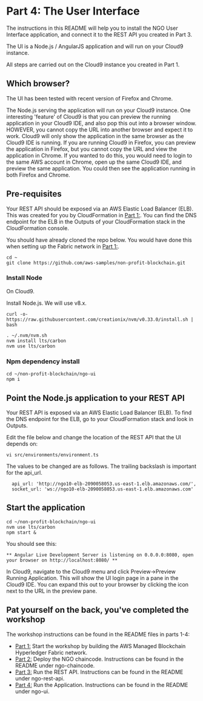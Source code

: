 # Part 4: The User Interface

The instructions in this README will help you to install the NGO User Interface application,
and connect it to the REST API you created in Part 3.

The UI is a Node.js / AngularJS application and will run on your Cloud9 instance.

All steps are carried out on the Cloud9 instance you created in Part 1.

## Which browser?

The UI has been tested with recent version of Firefox and Chrome. 

The Node.js serving the application will run on your Cloud9 instance. One interesting 'feature'
of Cloud9 is that you can preview the running application in your Cloud9 IDE, and also 
pop this out into a browser window. HOWEVER, you cannot copy the URL into another browser
and expect it to work. Cloud9 will only show the application in the same browser as the
Cloud9 IDE is running. If you are running Cloud9 in Firefox, you can preview the application
in Firefox, but you cannot copy the URL and view the application in Chrome. If you wanted to
do this, you would need to login to the same AWS account in Chrome, open up the same Cloud9 IDE, 
and preview the same application. You could then see the application running in both Firefox
and Chrome.

## Pre-requisites

Your REST API should be exposed via an AWS Elastic Load Balancer (ELB). This was created for you
by CloudFormation in [Part 1:](ngo-fabric/README.md). You can find the DNS endpoint for the ELB in
the Outputs of your CloudFormation stack in the CloudFormation console.

You should have already cloned the repo below. You would have done this when setting up the
Fabric network in [Part 1:](ngo-fabric/README.md).

```
cd ~
git clone https://github.com/aws-samples/non-profit-blockchain.git
```

### Install Node
On Cloud9.

Install Node.js. We will use v8.x.

```
curl -o- https://raw.githubusercontent.com/creationix/nvm/v0.33.0/install.sh | bash
```

```
. ~/.nvm/nvm.sh
nvm install lts/carbon
nvm use lts/carbon
```

### Npm dependency install

```
cd ~/non-profit-blockchain/ngo-ui
npm i
```

## Point the Node.js application to your REST API

Your REST API is exposed via an AWS Elastic Load Balancer (ELB). To find the DNS endpoint for the ELB,
go to your CloudFormation stack and look in Outputs.

Edit the file below and change the location of the REST API that the UI depends on:

```
vi src/environments/environment.ts 
```

The values to be changed are as follows. The trailing backslash is important for the api_url.

```
  api_url: 'http://ngo10-elb-2090058053.us-east-1.elb.amazonaws.com/',
  socket_url: 'ws://ngo10-elb-2090058053.us-east-1.elb.amazonaws.com'
```

## Start the application

```
cd ~/non-profit-blockchain/ngo-ui
nvm use lts/carbon
npm start &
```

You should see this:

```
** Angular Live Development Server is listening on 0.0.0.0:8080, open your browser on http://localhost:8080/ **
```

In Cloud9, navigate to the Cloud9 menu and click Preview->Preview Running Application. This will show
the UI login page in a pane in the Cloud9 IDE. You can expand this out to your browser by clicking the 
icon next to the URL in the preview pane.

## Pat yourself on the back, you've completed the workshop
The workshop instructions can be found in the README files in parts 1-4:

* [Part 1:](../ngo-fabric/README.md) Start the workshop by building the AWS Managed Blockchain Hyperledger Fabric network.
* [Part 2:](../ngo-chaincode/README.md) Deploy the NGO chaincode. Instructions can be found in the README under ngo-chaincode.
* [Part 3:](../ngo-rest-api/README.md) Run the REST API. Instructions can be found in the README under ngo-rest-api.
* [Part 4:](../ngo-ui/README.md) Run the Application. Instructions can be found in the README under ngo-ui.
